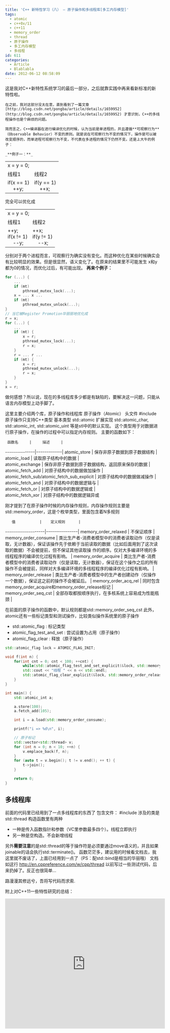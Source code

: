 ```yaml
---
title: 'C++ 新特性学习（八） — 原子操作和多线程库[多工内存模型]'
tags:
  - atomic
  - c++0x/11
  - c++11
  - memory_order
  - thread
  - 原子操作
  - 多工内存模型
  - 多线程
id: 611
categories:
  - Article
  - Blablabla
date: 2012-06-12 08:58:09
---
```



这是我对C++新特性系统学习的最后一部分，之后就靠实践中再来看新标准的新特性啦。

	在之前，我对这部分没太在意，直到看到了一篇文章 [http://blog.csdn.net/pongba/article/details/1659952](http://blog.csdn.net/pongba/article/details/1659952) 才意识到，C++的多线程操作也是个麻烦的问题。

	简而言之，C++编译器在进行编译优化的时候，认为当前是单进程的，并且遵循**可观察行为**（Observable Behavior）不变的原则。就是说在可观察行为不变的情况下，操作是可以被改变顺序的，而单进程可观察行为不变，不代表在多进程的情况下仍然不变。还是上大牛的例子：

	_**例子一：**_

<table border="0" cellpadding="1" cellspacing="1">
	<tbody>
		<tr>
			<td colspan="2">x = y = 0;</td>
		</tr>
		<tr>
			<td>线程1</td>
			<td>线程2</td>
		</tr>
		<tr>
			<td>if(x == 1)<br />&nbsp;&nbsp;&nbsp; ++y;</td>
			<td>if(y == 1)<br />&nbsp;&nbsp;&nbsp; ++x;</td>
		</tr>
	</tbody>
</table>

完全可以优化成

<table border="0" cellpadding="1" cellspacing="1">
	<tbody>
		<tr>
			<td colspan="2">x = y = 0;</td>
		</tr>
		<tr>
			<td>线程1</td>
			<td>线程2</td>
		</tr>
		<tr>
			<td>++y;<br />
				if(x != 1)<br />&nbsp;&nbsp;&nbsp; --y;</td>
			<td>++x;<br />
				if(y != 1)<br />&nbsp;&nbsp;&nbsp; --x;</td>
		</tr>
	</tbody>
</table>

分别对于两个进程而言，可观察行为确实没有变化。而这种优化在某些时候确实会有比较明显的效果。但是很显然，语义变化了。在原来的结果里不可能发生 x和y都为0的情况，而优化过后，有可能出现。
**再来个例子：**

```cpp
for (...) {
    ...
    if (mt)
        pthread_mutex_lock(...);
    x = ... x ...
    if (mt)
        pthread_mutex_unlock(...);
}
// 当它被Register Promotion华丽丽地优化成
r = x;
for (...) {
    ...
    if (mt) {
        x = r;
        pthread_mutex_lock(...);
        r = x;
    }
    r = ... r ...
    if (mt) {
        x = r;
        pthread_mutex_unlock(...);
        r = x;
    }
}
x = r;
```

做何感想？所以说，现在的多线程库多少都是有缺陷的，要解决这一问题，只能从语言内存模型上动手脚了。

这里主要介绍两个库，原子操作和线程库
原子操作（Atomic）
头文件 #include <atomic>
原子操作只支持C++类型
基本类型 std::atomic<T>
扩展实现 std::atomic_char, std::atomic_int, std::atomic_uint 等是stl中的默认实现。
这个类型用于对数据进行原子操作，在操作的过程中可以指定内存规则。
主要的函数如下：

     函数名     |     描述     |
---------------|-------------|
atomic_store | 保存非原子数据到原子数据结构 |  
atomic_load | 读取原子结构中的数据 |  
atomic_exchange | 保存非原子数据到原子数据结构，返回原来保存的数据 |  
atomic_fetch_add | 对原子结构中的数据做加操作 |  
atomic_fetch_sub/atomic_fetch_sub_explicit | 对原子结构中的数据做减操作 |  
atomic_fetch_and | 对原子结构中的数据逻辑与 |  
atomic_fetch_or | 对原子结构中的数据逻辑或 |  
atomic_fetch_xor | 对原子结构中的数据逻辑异或

刚才提到了在原子操作时候的内存操作规则，内存操作规则主要是 std::memory_order，这是个枚举类型，里面包含着N多规则

       值           |    定义规则      |
--------------------|----------------|
memory_order_relaxed  | 不保证顺序 |
memory_order_consume  | 类比生产者-消费者模型中的消费者读取动作（仅是读取，无计数器），保证该操作先于依赖于当前读取的数据（比如后面用到了这次读取的数据）不会被提前，但不保证其他读取操 作的顺序。仅对大多编译环境的多线程程序的编译优化过程有影响。  |
memory_order_acquire  | 类比生产者-消费者模型中的消费者读取动作（仅是读取，无计数器），保证在这个操作之后的所有操作不会被提前，同样对大多编译环境的多线程程序的编译优化过程有影响。 |
memory_order_release  | 类比生产者-消费者模型中的生产者创建动作（仅操作一个数据），保证这之前的操作不会被延后。 |
memory_order_acq_rel  | 同时包含memory_order_acquire和memory_order_release标记 |
memory_order_seq_cst  | 全部存取都按顺序执行，在多核系统上容易成为性能瓶颈 |

在前面的原子操作的函数中，默认规则都是std::memory_order_seq_cst
此外，atomic还有一些标记类型和测试操作，比较类似操作系统里的原子操作

+ std::atomic_flag : 标记类型
+ atomic_flag_test_and_set : 尝试设置为占用（原子操作）
+ atomic_flag_clear : 释放（原子操作）

```cpp
std::atomic_flag lock = ATOMIC_FLAG_INIT;

void f(int n) {
    for(int cnt = 0; cnt < 100; ++cnt) {
        while(std::atomic_flag_test_and_set_explicit(&lock, std::memory_order_acquire));
        std::cout << "线程 " << n << std::endl;
        std::atomic_flag_clear_explicit(&lock, std::memory_order_release);
    }
}

int main() {
    std::atomic_int a;

    a.store(100);
    a.fetch_add(105);

    int i = a.load(std::memory_order_consume);

    printf("i => %d\n", i);

    // 原子标记
    std::vector<std::thread> v;
    for (int n = 0; n < 10; ++n) {
        v.emplace_back(f, n);
    }
    for (auto t = v.begin(); t != v.end(); ++ t) {
        t->join();
    }

    return 0;
}
```

## 多线程库
前面的代码里已经用到了一点多线程库的东西了
包含文件： #include <thread>
涉及的类是 std::thread
构造函数里有两种

+ 一种是传入函数指针和参数（VC里参数最多四个）。线程立即执行
+ 另一种是空构造。不会新增线程

另外**需要注意**的是std::thread的等于操作符是必须要通过move语义的，并且如果joinable的话会执行std::terminate()。
函数茫茫多，建议用的时候看文档去，我这里就不废话了，上面已经用到一点了（PS：配std::bind是相当的华丽哦）
文档如这行 http://en.cppreference.com/w/cpp/thread
以前写过一些测试代码，后来扔掉了。反正也很简单…

路漫漫其修远兮，吾将写代码而求索.

附上对C++11一些特性研究的总结：

<iframe src="https://skydrive.live.com/embed?cid=9E9045AB22B1A22D&resid=9E9045AB22B1A22D%213583&authkey=APAaj9JV_zkLRmo&em=2" width="520" height="423" frameborder="0" scrolling="no"></iframe>